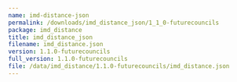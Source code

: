 ```yaml
---
name: imd-distance-json
permalink: /downloads/imd_distance_json/1_1_0-futurecouncils
package: imd_distance
title: imd_distance_json
filename: imd_distance.json
version: 1.1.0-futurecouncils
full_version: 1.1.0-futurecouncils
file: /data/imd_distance/1.1.0-futurecouncils/imd_distance.json
---
```


